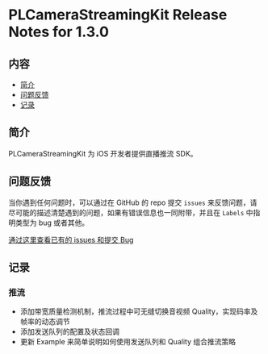 # PLCameraStreamingKit Release Notes for 1.3.0

## 内容

- [简介](#简介)
- [问题反馈](#问题反馈)
- [记录](#记录)
	
## 简介

PLCameraStreamingKit 为 iOS 开发者提供直播推流 SDK。

## 问题反馈

当你遇到任何问题时，可以通过在 GitHub 的 repo 提交 ```issues``` 来反馈问题，请尽可能的描述清楚遇到的问题，如果有错误信息也一同附带，并且在 ```Labels``` 中指明类型为 bug 或者其他。

[通过这里查看已有的 issues 和提交 Bug](https://github.com/pili-engineering/PLCameraStreamingKit/issues)

## 记录

### 推流

- 添加带宽质量检测机制，推流过程中可无缝切换音视频 Quality，实现码率及帧率的动态调节
- 添加发送队列的配置及状态回调
- 更新 Example 来简单说明如何使用发送队列和 Quality 组合推流策略